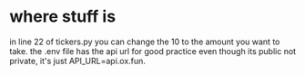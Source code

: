# where stuff is
in line 22 of tickers.py you can change the 10 to the amount you want to take.
the .env file has the api url for good practice even though its public not private, it's just API_URL=api.ox.fun.
